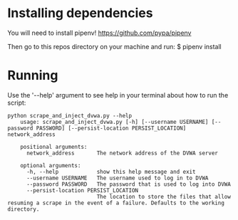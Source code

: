 # Installing dependencies

You will need to install pipenv! https://github.com/pypa/pipenv

Then go to this repos directory on your machine and run:
    $ pipenv install

# Running
Use the '--help' argument to see help in your terminal about how to run the script:

    python scrape_and_inject_dvwa.py --help
        usage: scrape_and_inject_dvwa.py [-h] [--username USERNAME] [--password PASSWORD] [--persist-location PERSIST_LOCATION] network_address

        positional arguments:
          network_address       The network address of the DVWA server

        optional arguments:
          -h, --help            show this help message and exit
          --username USERNAME   The username used to log in to DVWA
          --password PASSWORD   The password that is used to log into DVWA
          --persist-location PERSIST_LOCATION
                                The location to store the files that allow resuming a scrape in the event of a failure. Defaults to the working directory.
